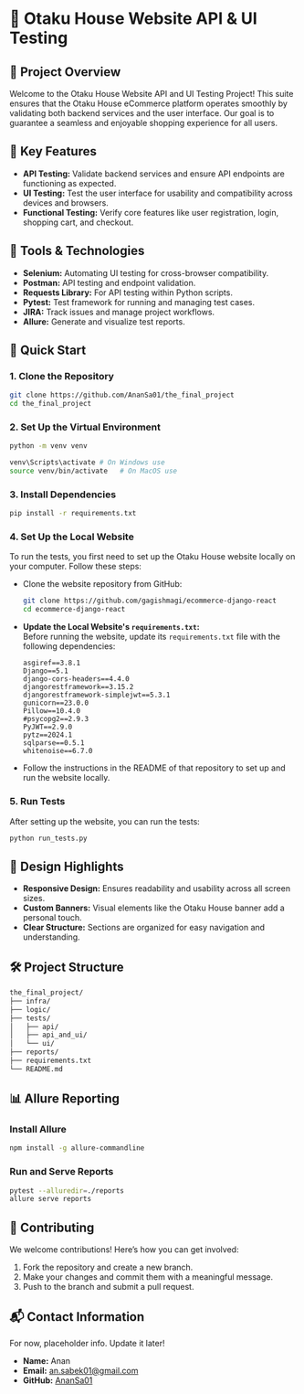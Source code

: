
# 🏯 Otaku House Website API & UI Testing

## 🌟 Project Overview
Welcome to the Otaku House Website API and UI Testing Project! This suite ensures that the Otaku House eCommerce platform operates smoothly by validating both backend services and the user interface. Our goal is to guarantee a seamless and enjoyable shopping experience for all users.

## 🎯 Key Features
- **API Testing:** Validate backend services and ensure API endpoints are functioning as expected.
- **UI Testing:** Test the user interface for usability and compatibility across devices and browsers.
- **Functional Testing:** Verify core features like user registration, login, shopping cart, and checkout.

## 🔧 Tools & Technologies
- **Selenium:** Automating UI testing for cross-browser compatibility.
- **Postman:** API testing and endpoint validation.
- **Requests Library:** For API testing within Python scripts.
- **Pytest:** Test framework for running and managing test cases.
- **JIRA:** Track issues and manage project workflows.
- **Allure:** Generate and visualize test reports.

## 🚀 Quick Start

### 1. Clone the Repository
```bash
git clone https://github.com/AnanSa01/the_final_project
cd the_final_project
```

### 2. Set Up the Virtual Environment
```bash
python -m venv venv

venv\Scripts\activate # On Windows use
source venv/bin/activate   # On MacOS use
```

### 3. Install Dependencies
```bash
pip install -r requirements.txt
```

### 4. Set Up the Local Website
To run the tests, you first need to set up the Otaku House website locally on your computer. Follow these steps:

- Clone the website repository from GitHub:
  ```bash
  git clone https://github.com/gagishmagi/ecommerce-django-react
  cd ecommerce-django-react
  ```
- **Update the Local Website's `requirements.txt`:**  
  Before running the website, update its `requirements.txt` file with the following dependencies:
  ```plaintext
  asgiref==3.8.1
  Django==5.1
  django-cors-headers==4.4.0
  djangorestframework==3.15.2
  djangorestframework-simplejwt==5.3.1
  gunicorn==23.0.0
  Pillow==10.4.0
  #psycopg2==2.9.3
  PyJWT==2.9.0
  pytz==2024.1
  sqlparse==0.5.1
  whitenoise==6.7.0
  ```
- Follow the instructions in the README of that repository to set up and run the website locally.

### 5. Run Tests
After setting up the website, you can run the tests:
```bash
python run_tests.py
```

## 🎨 Design Highlights
- **Responsive Design:** Ensures readability and usability across all screen sizes.
- **Custom Banners:** Visual elements like the Otaku House banner add a personal touch.
- **Clear Structure:** Sections are organized for easy navigation and understanding.

## 🛠 Project Structure
```bash
the_final_project/
├── infra/
├── logic/
├── tests/
│   ├── api/
│   ├── api_and_ui/
│   └── ui/
├── reports/
├── requirements.txt
└── README.md
```

## 📊 Allure Reporting

### Install Allure
```bash
npm install -g allure-commandline
```

### Run and Serve Reports
```bash
pytest --alluredir=./reports
allure serve reports
```

## 👥 Contributing
We welcome contributions! Here’s how you can get involved:

1. Fork the repository and create a new branch.
2. Make your changes and commit them with a meaningful message.
3. Push to the branch and submit a pull request.

## 📬 Contact Information
For now, placeholder info. Update it later!

- **Name:** Anan
- **Email:** an.sabek01@gmail.com
- **GitHub:** [AnanSa01](https://github.com/AnanSa01/the_final_project)

